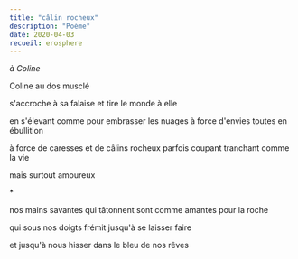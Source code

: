 ```yaml
---
title: "câlin rocheux"
description: "Poème"
date: 2020-04-03
recueil: erosphere
---
```


*à Coline*

Coline
au dos musclé

s'accroche à sa falaise
et tire le monde à elle

en s'élevant comme pour embrasser les nuages
à force d'envies toutes en ébullition

à force de caresses et de câlins rocheux
parfois coupant tranchant comme la vie

mais surtout amoureux

\*

nos mains savantes qui tâtonnent
sont comme amantes pour la roche

qui sous nos doigts frémit
jusqu'à se laisser faire

et jusqu'à nous hisser
dans le bleu de nos rêves
